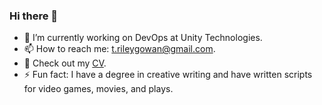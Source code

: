 ### Hi there 👋

- 🔭 I’m currently working on DevOps at Unity Technologies.
- 📫 How to reach me: t.rileygowan@gmail.com.
- 📑 Check out my [CV](https://github.com/rileygowan/cv).
- ⚡ Fun fact: I have a degree in creative writing and have written scripts for video games, movies, and plays.
